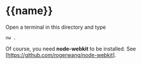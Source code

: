 {{name}}
=======================

Open a terminal in this directory and type
```
nw .
```

Of course, you need __node-webkit__ to be installed.
See [https://github.com/rogerwang/node-webkit].
